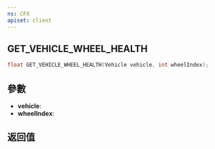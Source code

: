 ```yaml
---
ns: CFX
apiset: client
---
```

## GET_VEHICLE_WHEEL_HEALTH

```c
float GET_VEHICLE_WHEEL_HEALTH(Vehicle vehicle, int wheelIndex);
```


## 參數
* **vehicle**: 
* **wheelIndex**: 

## 返回值
